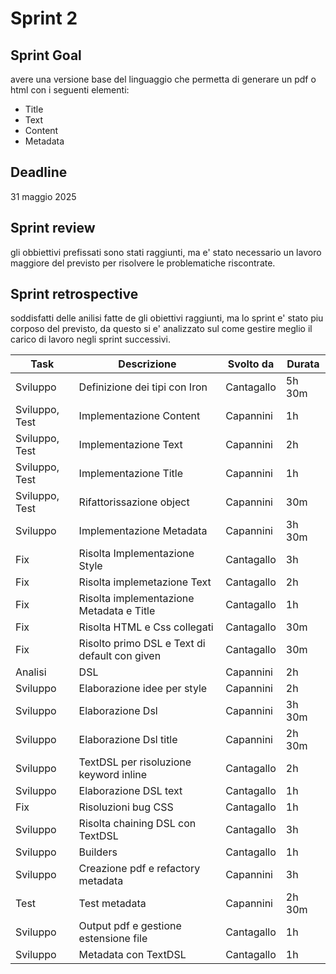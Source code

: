 # Sprint 2

## Sprint Goal

avere una versione base del linguaggio che permetta di generare un pdf o html con i seguenti elementi:
- Title
- Text
- Content
- Metadata

## Deadline

31 maggio 2025

## Sprint review

gli obbiettivi prefissati sono stati raggiunti, ma e' stato necessario un lavoro maggiore del previsto per risolvere le problematiche riscontrate.

## Sprint retrospective

soddisfatti delle anilisi fatte de gli obiettivi raggiunti, ma lo sprint e' stato piu corposo del previsto, da questo si e' analizzato sul come gestire meglio il carico di lavoro negli sprint successivi.


| Task           | Descrizione                                   | Svolto da  | Durata |
|----------------|-----------------------------------------------| ---------- |--------|
| Sviluppo       | Definizione dei tipi con Iron                 | Cantagallo | 5h 30m |
| Sviluppo, Test | Implementazione Content                       | Capannini  | 1h     |
| Sviluppo, Test | Implementazione Text                          | Capannini  | 2h     |
| Sviluppo, Test | Implementazione Title                         | Capannini  | 1h     |
| Sviluppo, Test | Rifattorissazione object                      | Capannini  | 30m    |
| Sviluppo       | Implementazione Metadata                      | Capannini  | 3h 30m |
| Fix            | Risolta Implementazione Style                 | Cantagallo | 3h     |
| Fix            | Risolta implemetazione Text                   | Cantagallo | 2h     |
| Fix            | Risolta implementazione Metadata e Title      | Cantagallo | 1h     |
| Fix            | Risolta HTML e Css collegati                  | Cantagallo | 30m    |
| Fix            | Risolto primo DSL e Text di default con given | Cantagallo | 30m    |
| Analisi        | DSL                                           | Capannini  | 2h     |
| Sviluppo       | Elaborazione idee per style                   | Capannini  | 2h     |
| Sviluppo       | Elaborazione Dsl                              | Capannini  | 3h 30m |
| Sviluppo       | Elaborazione Dsl title                        | Capannini  | 2h 30m |
| Sviluppo       | TextDSL per risoluzione keyword inline        | Cantagallo | 2h     |
| Sviluppo       | Elaborazione DSL text                         | Cantagallo | 1h     |
| Fix            | Risoluzioni bug CSS                           | Cantagallo | 1h     |
| Sviluppo       | Risolta chaining DSL con TextDSL              | Cantagallo | 3h     |
| Sviluppo       | Builders                                      | Cantagallo | 1h     |
| Sviluppo       | Creazione pdf e refactory metadata            | Capannini  | 3h     |
| Test           | Test metadata                                 | Capannini  | 2h 30m |
| Sviluppo       | Output pdf e gestione estensione file         | Cantagallo | 1h     |
| Sviluppo       | Metadata con TextDSL                          | Cantagallo | 1h     |

